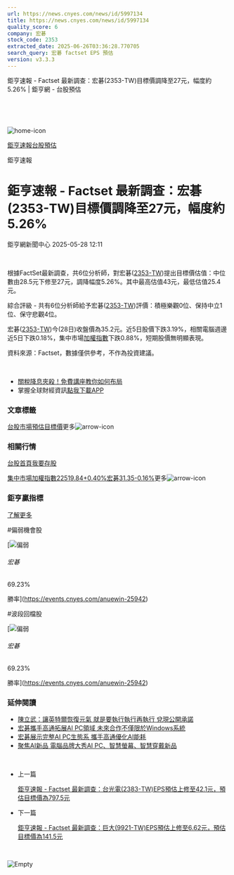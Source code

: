 ```yaml
---
url: https://news.cnyes.com/news/id/5997134
title: https://news.cnyes.com/news/id/5997134
quality_score: 6
company: 宏碁
stock_code: 2353
extracted_date: 2025-06-26T03:36:28.770705
search_query: 宏碁 factset EPS 預估
version: v3.3.3
---
```


鉅亨速報 - Factset 最新調查：﻿宏碁(2353-TW)目標價調降至27元，幅度約5.26% | 鉅亨網 - 台股預估

‌

‌

![home-icon](/assets/icons/breadCrumb/symbol-icon-home.svg)

[鉅亨速報](/news/cat/anue_live)[台股預估](/news/cat/tw_forecast)

鉅亨速報

# 鉅亨速報 - Factset 最新調查：﻿宏碁(2353-TW)目標價調降至27元，幅度約5.26%

鉅亨網新聞中心 2025-05-28 12:11

‌

根據FactSet最新調查，共6位分析師，對﻿宏碁([2353-TW](https://www.cnyes.com/twstock/2353))提出目標價估值：中位數由28.5元下修至27元，調降幅度5.26%。其中最高估值43元，最低估值25.4元。

綜合評級 - 共有6位分析師給予﻿宏碁([2353-TW](https://www.cnyes.com/twstock/2353))評價：積極樂觀0位、保持中立1位、保守悲觀4位。

﻿宏碁([2353-TW](https://www.cnyes.com/twstock/2353))今(28日)收盤價為35.2元。近5日股價下跌3.19%，相關電腦週邊近5日下跌0.18%，集中市場[加權指數](https://invest.cnyes.com/index/TWS/TSE01)下跌0.88%，短期股價無明顯表現。

資料來源：Factset，數據僅供參考，不作為投資建議。

‌

* [關稅降息夾殺！免費講座教你如何布局](https://www.rsc.com.tw/Cnyes_RSC/SeminarBooking2025InvestmentOutlook.aspx?utm_source=anue&utm_medium=usstocks_end)
* 掌握全球財經資訊[點我下載APP](http://www.cnyes.com/app/?utm_source=mweb&utm_medium=HamMenuBanner&utm_campaign=fixed&utm_content=entr)

### 文章標籤

[台股](https://news.cnyes.com/tag/台股 "台股")[市場預估](https://news.cnyes.com/tag/市場預估 "市場預估")[目標價](https://news.cnyes.com/tag/目標價 "目標價")更多![arrow-icon](/assets/icons/arrows/arrow-down.svg)

### 相關行情

[台股首頁](https://www.cnyes.com/twstock)[我要存股](https://supr.link/8OHaU)

[集中市場加權指數22519.84+0.40%](https://invest.cnyes.com/index/TWS/TSE01)[﻿宏碁31.35-0.16%](https://www.cnyes.com/twstock/2353)更多![arrow-icon](/assets/icons/arrows/arrow-down.svg)

### 鉅亨贏指標

[了解更多](https://events.cnyes.com/anuewin-25942)

#偏弱機會股

[![偏弱](/assets/icons/win-indicator/short.svg)

###### 宏碁

69.23%

勝率](https://events.cnyes.com/anuewin-25942)

#波段回檔股

[![偏弱](/assets/icons/win-indicator/short.svg)

###### 宏碁

69.23%

勝率](https://events.cnyes.com/anuewin-25942)

### 延伸閱讀

* [陳立武：讓英特爾恢復元氣 就是要執行執行再執行 兌現公開承諾](/news/id/5985276)
* [宏碁攜手高通拓展AI PC領域 未來合作不僅限於Windows系統](/news/id/5983892)
* [宏碁展示完整AI PC生態系 攜手高通優化AI能耗](/news/id/5983795)
* [聚焦AI新品 電腦品牌大秀AI PC、智慧螢幕、智慧穿戴新品](/news/id/5983290)

‌

* 上一篇

  [鉅亨速報 - Factset 最新調查：台光電(2383-TW)EPS預估上修至42.1元，預估目標價為797.5元](/news/id/5998524)
* 下一篇

  [鉅亨速報 - Factset 最新調查：巨大(9921-TW)EPS預估上修至6.62元，預估目標價為141.5元](/news/id/5996296)

‌

![Empty](/assets/icons/skeleton/empty-image.svg)

‌